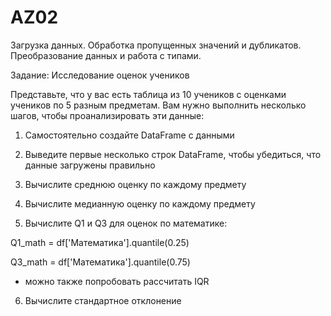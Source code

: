 # AZ02
 Загрузка данных. Обработка пропущенных значений и дубликатов. Преобразование данных и работа с типами.

Задание: Исследование оценок учеников

Представьте, что у вас есть таблица из 10 учеников с оценками учеников по 5 разным предметам. Вам нужно выполнить несколько шагов, чтобы проанализировать эти данные:

1. Самостоятельно создайте DataFrame с данными

2. Выведите первые несколько строк DataFrame, чтобы убедиться, что данные загружены правильно

3. Вычислите среднюю оценку по каждому предмету

4. Вычислите медианную оценку по каждому предмету

5. Вычислите Q1 и Q3 для оценок по математике:

Q1_math = df['Математика'].quantile(0.25)

Q3_math = df['Математика'].quantile(0.75)

- можно также попробовать рассчитать IQR

6. Вычислите стандартное отклонение